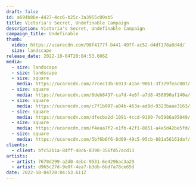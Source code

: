 ```yaml
---
draft: false
id: a694b86e-4427-4cc6-b25c-3a3955c80ab5
title: Victoria's Secret, Undefinable Campaign
description: Victoria's Secret, Undefinable Campaign
campaign_title: U﻿ndefinable
thumb:
  video: https://ucarecdn.com/98f4177f-b441-497f-ac52-d4df178a8d4d/
  size: landscape
release_date: 2022-10-04T20:04:53.606Z
media:
  - size: landscape
  - size: landscape
  - size: square
    media: https://ucarecdn.com/77cec13b-6913-41ae-9061-3f329feac807/
  - size: square
    media: https://ucarecdn.com/6deb8437-ca7d-4e6f-a7d8-458090af140a/
  - size: square
    media: https://ucarecdn.com/c7f1b997-a04b-463a-ad8d-9323baae3163/
  - size: square
    media: https://ucarecdn.com/dfecba2d-1091-4ccd-9109-7e5986a95849/
  - size: square
    media: https://ucarecdn.com/f4eaa7f2-e1fb-42f1-8851-a4a5d42be5fd/
  - size: square
    media: https://ucarecdn.com/5bf6b6f6-8d09-49c5-95cb-881a56161daf/
clients:
  - client: bfc52b1a-84ff-40c6-8390-356fd57acd13
artists:
  - artist: 7670d299-a2d0-4ebc-9531-6e4296ac3a29
  - artist: d965c27d-9e0f-4ea7-b3db-6bd7a78ce65d
date: 2022-10-04T20:04:53.611Z
---
```

